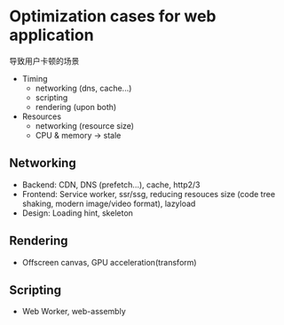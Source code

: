 # Optimization cases for web application

导致用户卡顿的场景

- Timing
  - networking (dns, cache...)
  - scripting
  - rendering (upon both)
- Resources
  - networking (resource size)
  - CPU & memory -> stale

## Networking

- Backend: CDN, DNS (prefetch...), cache, http2/3
- Frontend: Service worker, ssr/ssg, reducing resouces size (code tree shaking, modern image/video format), lazyload
- Design: Loading hint, skeleton

## Rendering

- Offscreen canvas, GPU acceleration(transform)

## Scripting

- Web Worker, web-assembly
